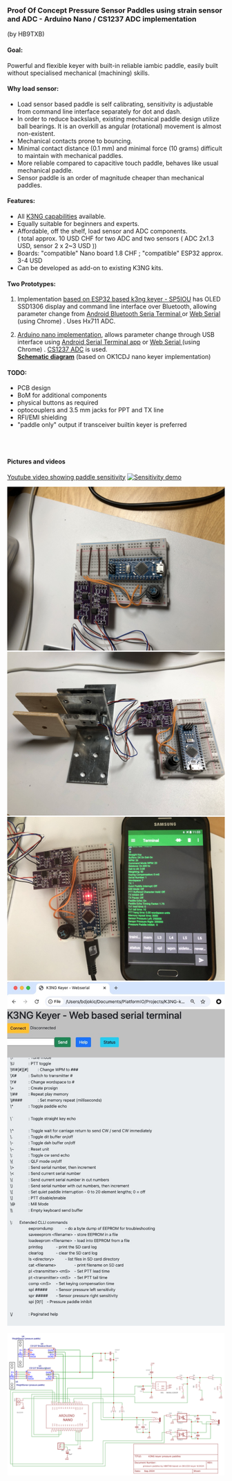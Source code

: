 ### Proof Of Concept Pressure Sensor Paddles using strain sensor and ADC - Arduino Nano / CS1237 ADC implementation
  (by HB9TXB)

#### Goal: 
Powerful and flexible keyer with built-in reliable iambic paddle, easily built without specialised mechanical (machining) skills.


#### Why load sensor:
- Load sensor based paddle is self calibrating, sensitivity is adjustable from command line interface separately for dot and dash.
- In order to reduce backslash,  existing mechanical paddle design utilize ball bearings. It is an overkill as angular (rotational) movement is almost non-existent.
- Mechanical contacts prone to bouncing.
- Minimal contact distance (0.1 mm) and minimal force (10 grams) difficult to maintain with mechanical paddles.
- More reliable compared to capacitive touch paddle, behaves like usual mechanical paddle.
- Sensor paddle is an order of magnitude cheaper than mechanical paddles.


#### Features:
- All [K3NG capabilities](https://github.com/k3ng/k3ng_cw_keyer/wiki) available.
- Equally suitable for beginners and experts.
- Affordable, off the shelf, load sensor and ADC components.  
  ( total approx. 10 USD CHF for two ADC and two sensors ( ADC 2x1.3 USD, sensor 2 x 2~3 USD   ))
- Boards: "compatible"  Nano board  1.8 CHF  ;   "compatible" ESP32 approx. 3-4 USD 
- Can be developed as add-on to existing K3NG kits.

#### Two Prototypes:
1) Implementation [based on ESP32 based k3ng keyer - SP5IOU](https://github.com/djbr1/K3NG-Arduino-Keyer-ESP32_PlatformIO)  has OLED SSD1306 display and command line interface over Bluetooth, allowing parameter change from [Android Bluetooth Seria Terminal ](https://play.google.com/store/apps/details?id=de.kai_morich.serial_bluetooth_terminal) or  [Web Serial ](https://github.com/ok1cdj/K3NG-keyer-serial-terminal) (using Chrome) . Uses Hx711 ADC.
  
2. [Arduino nano implementation](https://github.com/djbr1/k3ng_cw_keyer), allows parameter change through USB interface using [Android Serial Terminal app](https://play.google.com/store/apps/details?id=de.kai_morich.serial_usb_terminal) or  [Web Serial ](https://github.com/ok1cdj/K3NG-keyer-serial-terminal) (using Chrome) . [CS1237 ADC](https://github.com/tremaru/iarduino_ADC_CS1237) is used.  
    [**Schematic diagram**](https://github.com/djbr1/k3ng_cw_keyer/blob/master/k3ng_keyer/ADC_CS1237/k3ng_keyer_nano_cs1237.sch_2024-09-17.pdf) (based on OK1CDJ nano keyer implementation)
   


#### TODO:    
 - PCB design
 - BoM for additional components
 - physical buttons as required
  - optocouplers and 3.5 mm jacks for PPT and TX line
 - RFI/EMI shielding
 - "paddle only" output if transceiver builtin keyer is preferred

 <br/><br/>
 #### Pictures and videos
[Youtube video showing paddle sensitivity](https://www.youtube.com/watch?v=UNnNl10UAn8)
[![Sensitivity demo](https://img.youtube.com/vi/UNnNl10UAn8/0.jpg)](https://www.youtube.com/watch?v=UNnNl10UAn8)

[//]: 
  https://www.youtube.com/watch?v=UNnNl10UAn8

![](https://github.com/djbr1/k3ng_cw_keyer/blob/master/k3ng_keyer/ADC_CS1237/IMG_1330.JPG?raw=true)
![](https://github.com/djbr1/k3ng_cw_keyer/blob/master/k3ng_keyer/ADC_CS1237/IMG_1329.JPG?raw=true)
![](https://github.com/djbr1/k3ng_cw_keyer/blob/master/k3ng_keyer/ADC_CS1237/IMG_1344.JPG?raw=true)
![](https://github.com/djbr1/k3ng_cw_keyer/blob/master/k3ng_keyer/ADC_CS1237/Screenshot_2024-09-17_at_18.34.58.jpg?raw=true)

![](https://github.com/djbr1/k3ng_cw_keyer/blob/master/k3ng_keyer/ADC_CS1237/k3ng_keyer_nano_cs1237.sch_2024-09-17.png?raw=true)



